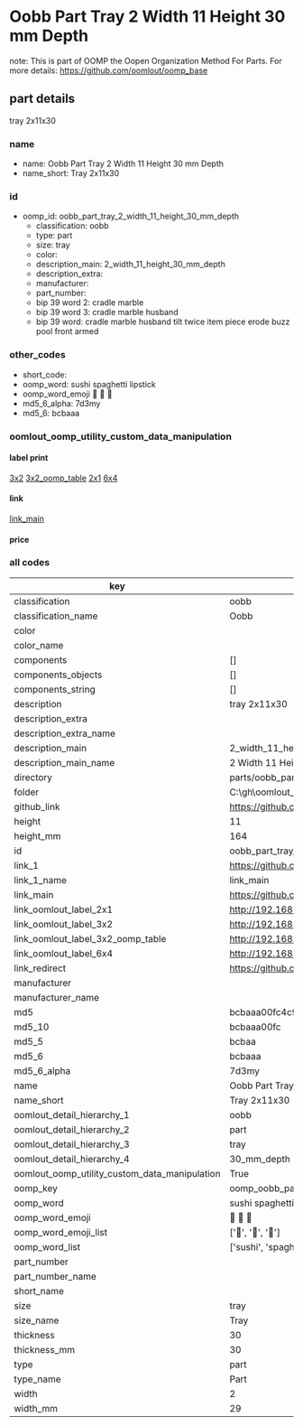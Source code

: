 # Oobb Part Tray 2 Width 11 Height 30 mm Depth  

note: This is part of OOMP the Oopen Organization Method For Parts. For more details: https://github.com/oomlout/oomp_base

##  part details
  



tray 2x11x30



### name
* name: Oobb Part Tray 2 Width 11 Height 30 mm Depth
* name_short: Tray 2x11x30 
### id
* oomp_id: oobb_part_tray_2_width_11_height_30_mm_depth
  * classification: oobb
  * type: part
  * size: tray
  * color: 
  * description_main: 2_width_11_height_30_mm_depth
  * description_extra: 
  * manufacturer: 
  * part_number: 
  * bip 39 word 2: cradle marble
  * bip 39 word 3: cradle marble husband
  * bip 39 word: cradle marble husband tilt twice item piece erode buzz pool front armed

### other_codes
* short_code: 
* oomp_word: sushi spaghetti lipstick
* oomp_word_emoji :sushi: :spaghetti: :lipstick:
* md5_6_alpha: 7d3my
* md5_6: bcbaaa






### oomlout_oomp_utility_custom_data_manipulation
#### label print
[3x2](http://192.168.1.245:1112/?label=oomp%207d3my)
[3x2_oomp_table](http://192.168.1.108:1112/?label=oomp%207d3my)
[2x1](http://192.168.1.242:1112/?label=oomp%207d3my)
[6x4](http://192.168.1.55:1112/?label=oomp%207d3my)    

#### link

[link_main](https://github.com/oomlout/oomlout_oobb_version_4_generated_parts/tree/main/navigation_oomp/oobb/part/tray/2_width_11_height_30_mm_depth/part)                              

#### price







### all codes 
| key | value |  
| --- | --- |  
| classification | oobb |  
| classification_name | Oobb |  
| color |  |  
| color_name |  |  
| components | [] |  
| components_objects | [] |  
| components_string | [] |  
| description | tray 2x11x30 |  
| description_extra |  |  
| description_extra_name |  |  
| description_main | 2_width_11_height_30_mm_depth |  
| description_main_name | 2 Width 11 Height 30 mm Depth |  
| directory | parts/oobb_part_tray_2_width_11_height_30_mm_depth |  
| folder | C:\gh\oomlout_oobb_version_4_generated_parts\parts\oobb_part_tray_2_width_11_height_30_mm_depth |  
| github_link | https://github.com/oomlout/oomlout_oomp_part_src/tree/main/parts/oobb_part_tray_2_width_11_height_30_mm_depth |  
| height | 11 |  
| height_mm | 164 |  
| id | oobb_part_tray_2_width_11_height_30_mm_depth |  
| link_1 | https://github.com/oomlout/oomlout_oobb_version_4_generated_parts/tree/main/navigation_oomp/oobb/part/tray/2_width_11_height_30_mm_depth/part |  
| link_1_name | link_main |  
| link_main | https://github.com/oomlout/oomlout_oobb_version_4_generated_parts/tree/main/navigation_oomp/oobb/part/tray/2_width_11_height_30_mm_depth/part |  
| link_oomlout_label_2x1 | http://192.168.1.242:1112/?label=oomp%207d3my |  
| link_oomlout_label_3x2 | http://192.168.1.245:1112/?label=oomp%207d3my |  
| link_oomlout_label_3x2_oomp_table | http://192.168.1.108:1112/?label=oomp%207d3my |  
| link_oomlout_label_6x4 | http://192.168.1.55:1112/?label=oomp%207d3my |  
| link_redirect | https://github.com/oomlout/oomlout_oobb_version_4_generated_parts/tree/main/parts/oobb_tray_02_11_30 |  
| manufacturer |  |  
| manufacturer_name |  |  
| md5 | bcbaaa00fc4c948ddb75ae20dfe1e98f |  
| md5_10 | bcbaaa00fc |  
| md5_5 | bcbaa |  
| md5_6 | bcbaaa |  
| md5_6_alpha | 7d3my |  
| name | Oobb Part Tray 2 Width 11 Height 30 mm Depth |  
| name_short | Tray 2x11x30  |  
| oomlout_detail_hierarchy_1 | oobb |  
| oomlout_detail_hierarchy_2 | part |  
| oomlout_detail_hierarchy_3 | tray |  
| oomlout_detail_hierarchy_4 | 30_mm_depth |  
| oomlout_oomp_utility_custom_data_manipulation | True |  
| oomp_key | oomp_oobb_part_tray_2_width_11_height_30_mm_depth |  
| oomp_word | sushi spaghetti lipstick |  
| oomp_word_emoji | :sushi: :spaghetti: :lipstick: |  
| oomp_word_emoji_list | [':sushi:', ':spaghetti:', ':lipstick:'] |  
| oomp_word_list | ['sushi', 'spaghetti', 'lipstick'] |  
| part_number |  |  
| part_number_name |  |  
| short_name |  |  
| size | tray |  
| size_name | Tray |  
| thickness | 30 |  
| thickness_mm | 30 |  
| type | part |  
| type_name | Part |  
| width | 2 |  
| width_mm | 29 |  
